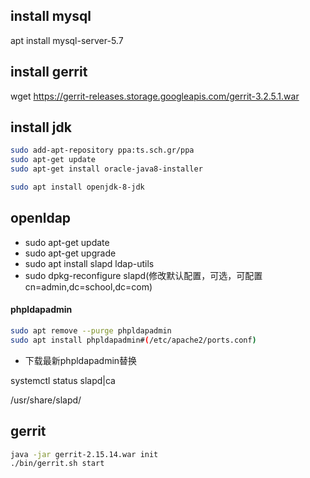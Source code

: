 ## install mysql

apt install mysql-server-5.7

## install gerrit

wget https://gerrit-releases.storage.googleapis.com/gerrit-3.2.5.1.war

## install jdk

```bash
sudo add-apt-repository ppa:ts.sch.gr/ppa
sudo apt-get update
sudo apt-get install oracle-java8-installer
```

``` bash
sudo apt install openjdk-8-jdk
```



## openldap

* sudo apt-get update
* sudo apt-get upgrade
* sudo apt install slapd ldap-utils
* sudo dpkg-reconfigure slapd(修改默认配置，可选，可配置cn=admin,dc=school,dc=com)

#### phpldapadmin

```bash
sudo apt remove --purge phpldapadmin
sudo apt install phpldapadmin#(/etc/apache2/ports.conf)
```

* 下载最新phpldapadmin替换

systemctl status slapd|ca

/usr/share/slapd/

## gerrit

```bash
java -jar gerrit-2.15.14.war init
./bin/gerrit.sh start
```